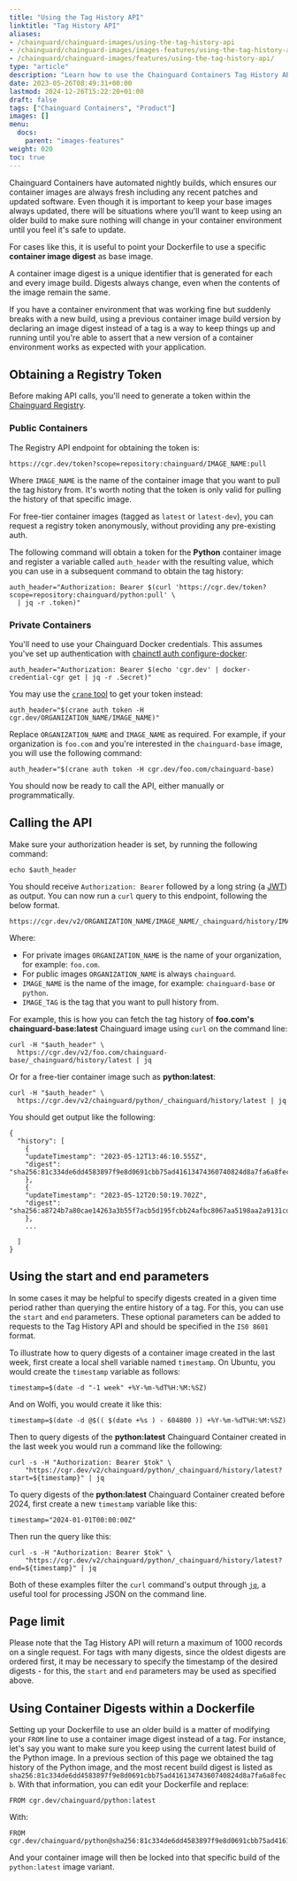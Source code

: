 ```yaml
---
title: "Using the Tag History API"
linktitle: "Tag History API"
aliases:
- /chainguard/chainguard-images/using-the-tag-history-api
- /chainguard/chainguard-images/images-features/using-the-tag-history-api
- /chainguard/chainguard-images/features/using-the-tag-history-api/
type: "article"
description: "Learn how to use the Chainguard Containers Tag History API to fetch the tag history of image variants."
date: 2023-05-26T08:49:31+00:00
lastmod: 2024-12-26T15:22:20+01:00
draft: false
tags: ["Chainguard Containers", "Product"]
images: []
menu:
  docs:
    parent: "images-features"
weight: 020
toc: true
---
```


Chainguard Containers have automated nightly builds, which ensures our container images are always fresh including any recent patches and updated software. Even though it is important to keep your base images always updated, there will be situations where you'll want to keep using an older build to make sure nothing will change in your container environment until you feel it's safe to update.

For cases like this, it is useful to point your Dockerfile to use a specific **container image digest** as base image.

A container image digest is a unique identifier that is generated for each and every image build. Digests always change, even when the contents of the image remain the same.

If you have a container environment that was working fine but suddenly breaks with a new build, using a previous container image build version by declaring an image digest instead of a tag is a way to keep things up and running until you're able to assert that a new version of a container environment works as expected with your application.


## Obtaining a Registry Token

Before making API calls, you'll need to generate a token within the [Chainguard Registry](/chainguard/chainguard-registry/overview/).

### Public Containers

The Registry API endpoint for obtaining the token is:

```
https://cgr.dev/token?scope=repository:chainguard/IMAGE_NAME:pull
```

Where `IMAGE_NAME` is the name of the container image that you want to pull the tag history from. It's worth noting that the token is only valid for pulling the history of that specific image.

For free-tier container images (tagged as `latest` or `latest-dev`), you can request a registry token anonymously, without providing any pre-existing auth.

The following command will obtain a token for the **Python** container image and register a variable called `auth_header` with the resulting value, which you can use in a subsequent command to obtain the tag history:

```shell
auth_header="Authorization: Bearer $(curl 'https://cgr.dev/token?scope=repository:chainguard/python:pull' \
  | jq -r .token)"
```

### Private Containers

You'll need to use your Chainguard Docker credentials. This assumes you've set up authentication with [chainctl auth configure-docker](https://edu.chainguard.dev/chainguard/chainguard-registry/authenticating/):

```shell
auth_header="Authorization: Bearer $(echo 'cgr.dev' | docker-credential-cgr get | jq -r .Secret)"
```

You may use the [`crane` tool](https://github.com/google/go-containerregistry/tree/main/cmd/crane) to get your token instead:

```shell
auth_header="$(crane auth token -H cgr.dev/ORGANIZATION_NAME/IMAGE_NAME)"
```

Replace `ORGANIZATION_NAME` and `IMAGE_NAME` as required. For example, if your organization is `foo.com` and you're interested in the `chainguard-base` image, you will use the following command:

```shell
auth_header="$(crane auth token -H cgr.dev/foo.com/chainguard-base)
```

You should now be ready to call the API, either manually or programmatically.

## Calling the API

Make sure your authorization header is set, by running the following command:

```shell
echo $auth_header
```

You should receive `Authorization: Bearer` followed by a long string (a [JWT](https://jwt.io/introduction)) as output. You can now run a `curl` query to this endpoint, following the below format.

```shell
https://cgr.dev/v2/ORGANIZATION_NAME/IMAGE_NAME/_chainguard/history/IMAGE_TAG
```

Where:
- For private images `ORGANIZATION_NAME` is the name of your organization, for example: `foo.com`.
- For public images `ORGANIZATION_NAME` is always `chainguard`.
- `IMAGE_NAME` is the name of the image, for example: `chainguard-base` or `python`.
- `IMAGE_TAG` is the tag that you want to pull history from.

For example, this is how you can fetch the tag history of **foo.com's** **chainguard-base:latest** Chainguard image using `curl` on the command line:

```shell
curl -H "$auth_header" \
  https://cgr.dev/v2/foo.com/chainguard-base/_chainguard/history/latest | jq
```

Or for a free-tier container image such as **python:latest**:

```shell
curl -H "$auth_header" \
  https://cgr.dev/v2/chainguard/python/_chainguard/history/latest | jq
```

You should get output like the following:

```
{
  "history": [
	{
  	"updateTimestamp": "2023-05-12T13:46:10.555Z",
  	"digest": "sha256:81c334de6dd4583897f9e8d0691cbb75ad41613474360740824d8a7fa6a8fecb"
	},
	{
  	"updateTimestamp": "2023-05-12T20:50:19.702Z",
  	"digest": "sha256:a8724b7a80cae14263a3b55f7acb5d195fcbb24afbc8067aa5198aa2a9131cde"
	},
	...

  ]
}
```

## Using the start and end parameters

In some cases it may be helpful to specify digests created in a given time period rather than querying the entire history of a tag. For this, you can use the `start` and `end` parameters. These optional parameters can be added to requests to the Tag History API and should be specified in the `IS0 8601` format.

To illustrate how to query digests of a container image created in the last week, first create a local shell variable named `timestamp`. On Ubuntu, you would create the `timestamp` variable as follows:

```shell
timestamp=$(date -d "-1 week" +%Y-%m-%dT%H:%M:%SZ)
```

And on Wolfi, you would create it like this:

```shell
timestamp=$(date -d @$(( $(date +%s ) - 604800 )) +%Y-%m-%dT%H:%M:%SZ)
```

Then to query digests of the **python:latest** Chainguard Container created in the last week you would run a command like the following:

```shell
curl -s -H "Authorization: Bearer $tok" \
	"https://cgr.dev/v2/chainguard/python/_chainguard/history/latest?start=${timestamp}" | jq
```

To query digests of the **python:latest** Chainguard Container created before 2024, first create a new `timestamp` variable like this:

```shell
timestamp="2024-01-01T00:00:00Z"
```

Then run the query like this:

```shell
curl -s -H "Authorization: Bearer $tok" \
	"https://cgr.dev/v2/chainguard/python/_chainguard/history/latest?end=${timestamp}" | jq
```

Both of these examples filter the `curl` command's output through [`jq`](https://jqlang.github.io/jq/), a useful tool for processing JSON on the command line.

## Page limit

Please note that the Tag History API will return a maximum of 1000 records on a single request. For tags with many digests, since the oldest digests are ordered first, it may be necessary to specify the timestamp of the desired digests - for this, the `start` and `end` parameters may be used as specified above.

## Using Container Digests within a Dockerfile

Setting up your Dockerfile to use an older build is a matter of modifying your `FROM` line to use a container image digest instead of a tag. For instance, let's say you want to make sure you keep using the current latest build of the Python image. In a previous section of this page we obtained the tag history of the Python image, and the most recent build digest is listed as `sha256:81c334de6dd4583897f9e8d0691cbb75ad41613474360740824d8a7fa6a8fecb`. With that information, you can edit your Dockerfile and replace:

```
FROM cgr.dev/chainguard/python:latest
```

With:

```
FROM cgr.dev/chainguard/python@sha256:81c334de6dd4583897f9e8d0691cbb75ad41613474360740824d8a7fa6a8fecb
```

And your container image will then be locked into that specific build of the `python:latest` image variant.


